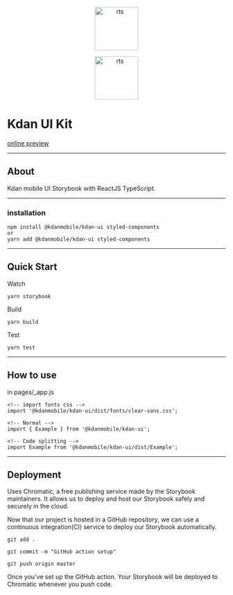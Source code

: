 <p align="center">
  <img src="https://www.kdanmobile.com/images/menu/kdanlogo_02.svg" height="100" alt="rts" />

<p align="center">
  <img src="https://uploaddeimagens.com.br/images/002/705/273/full/rts.png?1592061852" height="100" alt="rts" />

# Kdan UI Kit

[online preview](https://5ffed3d9e0d3f0002185cee9-zgehbdsrnz.chromatic.com/?path=/story/welcome--page)

---

## About

Kdan mobile UI Storybook with ReactJS TypeScript.

---

### installation

```
npm install @kdanmobile/kdan-ui styled-components
or
yarn add @kdanmobile/kdan-ui styled-components
```

---

## Quick Start

Watch

```
yarn storybook
```

Build

```
yarn build
```

Test

```
yarn test
```

---

## How to use

in pages/_app.js
```
<!-- import fonts css -->
import '@kdanmobile/kdan-ui/dist/fonts/clear-sans.css';
```

```
<!-- Normal -->
import { Example } from '@kdanmobile/kdan-ui';
```

```
<!-- Code splitting -->
import Example from '@kdanmobile/kdan-ui/dist/Example';
```

---

## Deployment

Uses Chromatic, a free publishing service made by the Storybook maintainers. It allows us to deploy and host our Storybook safely and securely in the cloud.

Now that our project is hosted in a GitHub repository, we can use a continuous integration(CI) service to deploy our Storybook automatically.

```
git add .
```

```
git commit -m "GitHub action setup"
```

```
git push origin master
```

Once you’ve set up the GitHub action. Your Storybook will be deployed to Chromatic whenever you push code.
